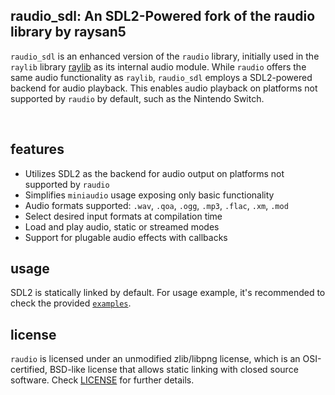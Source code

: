 
## **raudio_sdl: An SDL2-Powered fork of the raudio library by raysan5**

`raudio_sdl` is an enhanced version of the `raudio` library, initially used in the `raylib` library [raylib](https://github.com/raysan5/raylib) as its internal audio module. While `raudio` offers the same audio functionality as `raylib`, `raudio_sdl` employs a SDL2-powered backend for audio playback. This enables audio playback on platforms not supported by `raudio` by default, such as the Nintendo Switch.

<br>

## features

 - Utilizes SDL2 as the backend for audio output on platforms not supported by `raudio`
 - Simplifies `miniaudio` usage exposing only basic functionality
 - Audio formats supported: `.wav`, `.qoa`, `.ogg`, `.mp3`, `.flac`, `.xm`, `.mod`
 - Select desired input formats at compilation time
 - Load and play audio, static or streamed modes
 - Support for plugable audio effects with callbacks

## usage

SDL2 is statically linked by default. For usage example, it's recommended to check the provided [`examples`](examples).

## license

`raudio` is licensed under an unmodified zlib/libpng license, which is an OSI-certified, BSD-like license that allows static linking with closed source software. Check [LICENSE](LICENSE) for further details.
